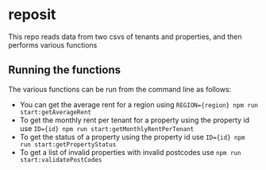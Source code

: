 # reposit

This repo reads data from two csvs of tenants and properties, and then performs various functions

## Running the functions

The various functions can be run from the command line as follows:

- You can get the average rent for a region using `REGION={region} npm run start:getAverageRent`
- To get the monthly rent per tenant for a property using the property id use `ID={id} npm run start:getMonthlyRentPerTenant`
- To get the status of a property using the property id use `ID={id} npm run start:getPropertyStatus`
- To get a list of invalid properties with invalid postcodes use `npm run start:validatePostCodes`
